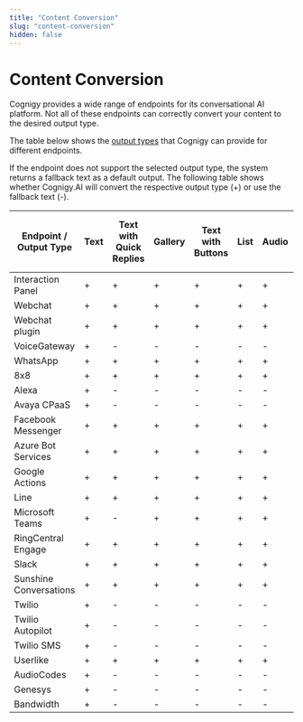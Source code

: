 ```yaml
---
title: "Content Conversion" 
slug: "content-conversion"
hidden: false 
---
```


# Content Conversion

Cognigy provides a wide range of endpoints for its conversational AI platform. Not all of these endpoints can correctly convert your content to the desired output type.

The table below shows the [output types](../flow-nodes/message/say.md#output-types) that Cognigy can provide for different endpoints.

If the endpoint does not support the selected output type, the system returns a fallback text as a default output. The following table shows whether Cognigy.AI will convert the respective output type (+) or use the fallback text (-).

| Endpoint / Output Type | Text | Text with Quick Replies | Gallery | Text with Buttons | List | Audio | Image | Video | Adaptive Card (including supported versions) |
|------------------------|------|-------------------------|---------|-------------------|------|-------|-------|-------|----------------------------------------------|
| Interaction Panel      | +    | +                       | +       | +                 | +    | +     | +     | +     | 1.2                                          |
| Webchat                | +    | +                       | +       | +                 | +    | +     | +     | +     | 1.5                                          |
| Webchat plugin         | +    | +                       | +       | +                 | +    | +     | +     | +     | 1.3                                          |
| VoiceGateway           | +    | -                       | -       | -                 | -    | -     | -     | -     | -                                            |
| WhatsApp               | +    | +                       | +       | +                 | +    | +     | +     | +     | -                                            |
| 8x8                    | +    | +                       | +       | +                 | +    | +     | +     | +     | 1.3                                          |
| Alexa                  | +    | -                       | -       | -                 | -    | -     | -     | -     | -                                            |
| Avaya CPaaS            | +    | -                       | -       | -                 | -    | -     | -     | -     | -                                            |
| Facebook Messenger     | +    | +                       | +       | +                 | +    | +     | +     | +     | -                                            |
| Azure Bot Services     | +    | +                       | +       | +                 | +    | +     | +     | +     | 1.0                                          |
| Google Actions         | +    | +                       | +       | +                 | +    | +     | +     | +     | -                                            |
| Line                   | +    | +                       | +       | +                 | +    | +     | +     | +     | -                                            |
| Microsoft Teams        | +    | -                       | +       | +                 | +    | +     | +     | +     | 1.0                                          |
| RingCentral Engage     | +    | +                       | +       | +                 | +    | +     | +     | +     | -                                            |
| Slack                  | +    | +                       | +       | +                 | +    | +     | +     | +     | -                                            |
| Sunshine Conversations | +    | +                       | +       | +                 | +    | +     | +     | +     | -                                            |
| Twilio                 | +    | -                       | -       | -                 | -    | -     | -     | -     | -                                            |
| Twilio Autopilot       | +    | -                       | -       | -                 | -    | -     | -     | -     | -                                            |
| Twilio SMS             | +    | -                       | -       | -                 | -    | -     | -     | -     | -                                            |
| Userlike               | +    | +                       | +       | +                 | +    | +     | +     | +     | -                                            |
| AudioCodes             | +    | -                       | -       | -                 | -    | -     | -     | -     | -                                            |
| Genesys                | +    | -                       | -       | -                 | -    | -     | -     | -     | -                                            |
| Bandwidth              | +    | -                       | -       | -                 | -    | -     | -     | -     | -                                            |

